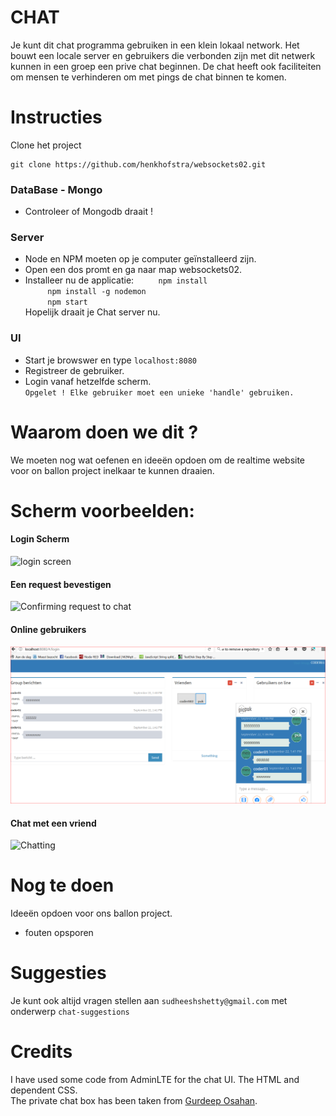 # CHAT
Je kunt dit chat programma gebruiken in een klein lokaal network. Het bouwt een locale server en gebruikers die verbonden zijn met dit netwerk kunnen in een groep een prive chat beginnen. De chat heeft ook faciliteiten om mensen te verhinderen om met pings de chat binnen te komen.

# Instructies
Clone het project
```
git clone https://github.com/henkhofstra/websockets02.git
```

### DataBase - Mongo
* Controleer of Mongodb draait !

### Server
* Node en NPM moeten op je computer geïnstalleerd zijn.
* Open een dos promt en ga naar map websockets02.
* Installeer nu de applicatie: 
   &nbsp;&nbsp;&nbsp;&nbsp;&nbsp;&nbsp;&nbsp;&nbsp;&nbsp;`npm install`  
   &nbsp;&nbsp;&nbsp;&nbsp;&nbsp;&nbsp;&nbsp;&nbsp;&nbsp;`npm install -g nodemon`  
    &nbsp;&nbsp;&nbsp;&nbsp;&nbsp;&nbsp;&nbsp;&nbsp;&nbsp;`npm start`  
Hopelijk draait je Chat server nu.

### UI
* Start je browswer en type `localhost:8080` 
* Registreer de gebruiker.
* Login vanaf hetzelfde scherm.  
`Opgelet ! Elke gebruiker moet een unieke 'handle' gebruiken.`

# Waarom doen we dit ?
We moeten nog wat oefenen en ideeën opdoen om de realtime website voor on ballon project inelkaar te kunnen draaien.

# Scherm voorbeelden:
#### Login Scherm
![login screen](https://github.com/sudheeshshetty/Chat/blob/master/screenshots/login.png "Login Page")  
#### Een request bevestigen
![Confirming request to chat](https://github.com/sudheeshshetty/Chat/blob/master/screenshots/confirm_request.png "Confirming Request")  
#### Online gebruikers
![online gebruikers](https://github.com/henkhofstra/websockets02/blob/master/screenshots/websocket001.png "Online users")  

#### Chat met een vriend
![Chatting](https://github.com/sudheeshshetty/Chat/blob/master/screenshots/chat.png? "Chatting with Friend")

# Nog te doen
Ideeën opdoen voor ons ballon project.
* fouten opsporen

# Suggesties
Je kunt ook altijd vragen stellen aan `sudheeshshetty@gmail.com` met onderwerp `chat-suggestions`

# Credits
I have used some code from AdminLTE for the chat UI. The HTML and dependent CSS.  
The private chat box has been taken from [Gurdeep Osahan](http://bootsnipp.com/Gurdeep%20Osahan).
